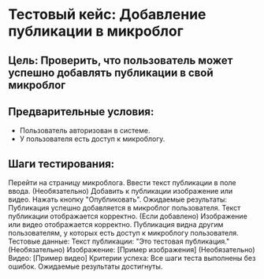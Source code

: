 # Тестовый кейс: Добавление публикации в микроблог
## Цель: Проверить, что пользователь может успешно добавлять публикации в свой микроблог

## Предварительные условия:
* Пользователь авторизован в системе.
* У пользователя есть доступ к микроблогу.
## Шаги тестирования:
Перейти на страницу микроблога.
Ввести текст публикации в поле ввода.
(Необязательно) Добавить к публикации изображение или видео.
Нажать кнопку "Опубликовать".
Ожидаемые результаты:
Публикация успешно добавляется в микроблог пользователя.
Текст публикации отображается корректно.
(Если добавлено) Изображение или видео отображается корректно.
Публикация видна другим пользователям, у которых есть доступ к микроблогу пользователя.
Тестовые данные:
Текст публикации: "Это тестовая публикация."
(Необязательно) Изображение: [Пример изображения]
(Необязательно) Видео: [Пример видео]
Критерии успеха:
Все шаги теста выполнены без ошибок.
Ожидаемые результаты достигнуты.
